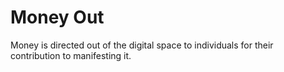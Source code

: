 # Money Out
Money is directed out of the digital space  to individuals for their contribution to manifesting it.

